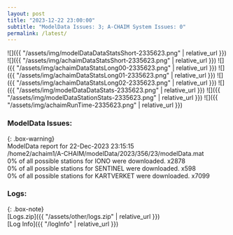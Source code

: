 ```yaml
---
layout: post
title: "2023-12-22 23:00:00"
subtitle: "ModelData Issues: 3; A-CHAIM System Issues: 0"
permalink: /latest/
---
```


![]({{ "/assets/img/modelDataDataStatsShort-2335623.png" | relative_url }})
![]({{ "/assets/img/achaimDataStatsShort-2335623.png" | relative_url }})
![]({{ "/assets/img/achaimDataStatsLong00-2335623.png" | relative_url }})
![]({{ "/assets/img/achaimDataStatsLong01-2335623.png" | relative_url }})
![]({{ "/assets/img/achaimDataStatsLong02-2335623.png" | relative_url }})
![]({{ "/assets/img/modelDataDataStats-2335623.png" | relative_url }})
![]({{ "/assets/img/modelDataStationStats-2335623.png" | relative_url }})
![]({{ "/assets/img/achaimRunTime-2335623.png" | relative_url }})


### ModelData Issues:  
  
{: .box-warning}  
 ModelData report for 22-Dec-2023 23:15:15   
 /home2/achaim1/A-CHAIM/modelData/2023/356/23/modelData.mat   
 0% of all possible stations for IONO were downloaded. x2878   
 0% of all possible stations for SENTINEL were downloaded. x598   
 0% of all possible stations for KARTVERKET were downloaded. x7099   
  


### Logs:  
  
{: .box-note}  
[Logs.zip]({{ "/assets/other/logs.zip" | relative_url }})  
[Log Info]({{ "/logInfo" | relative_url }})  
